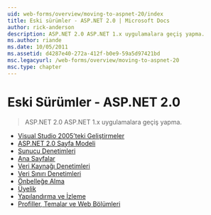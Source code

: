 ```yaml
---
uid: web-forms/overview/moving-to-aspnet-20/index
title: Eski sürümler - ASP.NET 2.0 | Microsoft Docs
author: rick-anderson
description: ASP.NET 2.0 ASP.NET 1.x uygulamalara geçiş yapma.
ms.author: riande
ms.date: 10/05/2011
ms.assetid: d4287e40-272a-412f-b0e9-59a5d97421bd
msc.legacyurl: /web-forms/overview/moving-to-aspnet-20
msc.type: chapter
---
```

<a name="older-versions---aspnet-20"></a>Eski Sürümler - ASP.NET 2.0
====================
> ASP.NET 2.0 ASP.NET 1.x uygulamalara geçiş yapma.


- [Visual Studio 2005’teki Geliştirmeler](improvements-in-visual-studio-2005.md)
- [ASP.NET 2.0 Sayfa Modeli](the-asp-net-2-0-page-model.md)
- [Sunucu Denetimleri](server-controls.md)
- [Ana Sayfalar](master-pages.md)
- [Veri Kaynağı Denetimleri](data-source-controls.md)
- [Veri Sınırı Denetimleri](data-bound-controls.md)
- [Önbelleğe Alma](caching.md)
- [Üyelik](membership.md)
- [Yapılandırma ve İzleme](configuration-and-instrumentation.md)
- [Profiller, Temalar ve Web Bölümleri](profiles-themes-and-web-parts.md)

